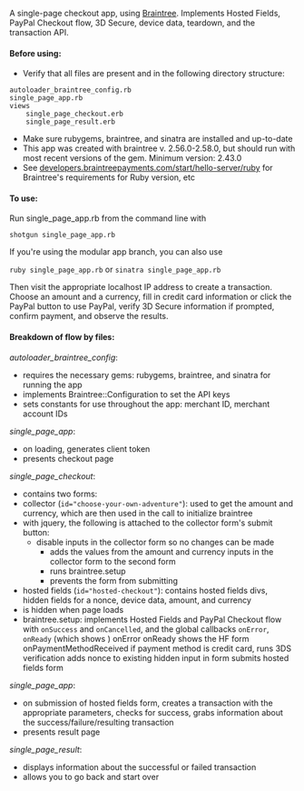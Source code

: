 A single-page checkout app, using [Braintree]("https://developers.braintreepayments.com"). Implements Hosted Fields, PayPal Checkout flow, 3D Secure, device data, teardown, and the transaction API.

<h4>Before using:</h4>

+ Verify that all files are present and in the following directory structure:
```
autoloader_braintree_config.rb
single_page_app.rb
views
	single_page_checkout.erb
	single_page_result.erb
```
+ Make sure rubygems, braintree, and sinatra are installed and up-to-date
 + This app was created with braintree v. 2.56.0-2.58.0, but should run with most recent versions of the gem. Minimum version: 2.43.0
 + See [developers.braintreepayments.com/start/hello-server/ruby]("developers.braintreepayments.com/start/hello-server/ruby") for Braintree's requirements for Ruby version, etc


<h4>To use:</h4>

Run single_page_app.rb from the command line with

`shotgun single_page_app.rb`

If you're using the modular app branch, you can also use

`ruby single_page_app.rb` or `sinatra single_page_app.rb`

Then visit the appropriate localhost IP address to create a transaction. Choose an amount and a currency, fill in credit card information or click the PayPal button to use PayPal, verify 3D Secure information if prompted, confirm payment, and observe the results.

<h4>Breakdown of flow by files:</h4>

*autoloader_braintree_config*:
+ requires the necessary gems: rubygems, braintree, and sinatra for running the app  
+ implements Braintree::Configuration to set the API keys
+ sets constants for use throughout the app: merchant ID, merchant account IDs

*single_page_app*:
+ on loading, generates client token
+ presents checkout page

*single_page_checkout*:
+ contains two forms:
+ collector (`id="choose-your-own-adventure"`): used to get the amount and currency, which are then used in the call to initialize braintree
 + with jquery, the following is attached to the collector form's submit button:
   + disable inputs in the collector form so no changes can be made
	 + adds the values from the amount and currency inputs in the collector form to the second form
	 + runs braintree.setup
	 + prevents the form from submitting
+ hosted fields (`id="hosted-checkout"`): contains hosted fields divs, hidden fields for a nonce, device data, amount, and currency
 + is hidden when page loads
 + braintree.setup: implements Hosted Fields and PayPal Checkout flow with `onSuccess` and `onCancelled`, and the global callbacks `onError`, `onReady` (which shows )
		onError
		onReady
			shows the HF form
		onPaymentMethodReceived
			if payment method is credit card, runs 3DS verification
			adds nonce to existing hidden input in form
			submits hosted fields form

*single_page_app*:
 + on submission of hosted fields form, creates a transaction with the appropriate parameters, checks for success, grabs information about the success/failure/resulting transaction
 + presents result page

*single_page_result*:
+ displays information about the successful or failed transaction
+ allows you to go back and start over
